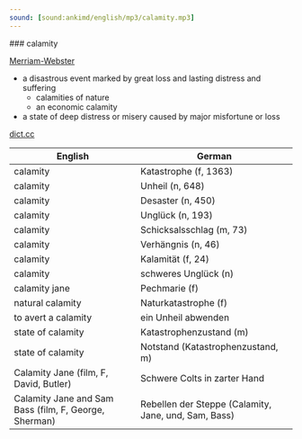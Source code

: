 ```yaml
---
sound: [sound:ankimd/english/mp3/calamity.mp3]
---
```


\### calamity

[Merriam-Webster](https://www.merriam-webster.com/dictionary/calamity)

- a disastrous event marked by great loss and lasting distress and suffering
    - calamities of nature
    - an economic calamity
- a state of deep distress or misery caused by major misfortune or loss

[dict.cc](https://www.dict.cc/calamity)

| English        | German       |
| -------------- | ------------ |
| calamity | Katastrophe (f, 1363) |
| calamity | Unheil (n, 648) |
| calamity | Desaster (n, 450) |
| calamity | Unglück (n, 193) |
| calamity | Schicksalsschlag (m, 73) |
| calamity | Verhängnis (n, 46) |
| calamity | Kalamität (f, 24) |
| calamity | schweres Unglück (n) |
| calamity jane | Pechmarie (f) |
| natural calamity | Naturkatastrophe (f) |
| to avert a calamity | ein Unheil abwenden |
| state of calamity | Katastrophenzustand (m) |
| state of calamity | Notstand (Katastrophenzustand, m) |
| Calamity Jane (film, F, David, Butler) | Schwere Colts in zarter Hand |
| Calamity Jane and Sam Bass (film, F, George, Sherman) | Rebellen der Steppe (Calamity, Jane, und, Sam, Bass) |
